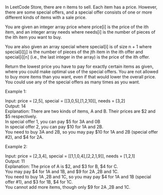 In LeetCode Store, there are n items to sell. Each item has a price. However, there are some special offers, and a special offer consists of one or more different kinds of items with a sale price.

You are given an integer array price where price[i] is the price of the ith item, and an integer array needs where needs[i] is the number of pieces of the ith item you want to buy.

You are also given an array special where special[i] is of size n + 1 where special[i][j] is the number of pieces of the jth item in the ith offer and special[i][n] (i.e., the last integer in the array) is the price of the ith offer.

Return the lowest price you have to pay for exactly certain items as given, where you could make optimal use of the special offers. You are not allowed to buy more items than you want, even if that would lower the overall price. You could use any of the special offers as many times as you want.

Example 1:

Input: price = [2,5], special = [[3,0,5],[1,2,10]], needs = [3,2]\
Output: 14\
Explanation: There are two kinds of items, A and B. Their prices are $2 and $5 respectively. \
In special offer 1, you can pay $5 for 3A and 0B\
In special offer 2, you can pay $10 for 1A and 2B. \
You need to buy 3A and 2B, so you may pay $10 for 1A and 2B (special offer #2), and $4 for 2A.

Example 2:

Input: price = [2,3,4], special = [[1,1,0,4],[2,2,1,9]], needs = [1,2,1]\
Output: 11\
Explanation: The price of A is $2, and $3 for B, $4 for C. \
You may pay $4 for 1A and 1B, and $9 for 2A ,2B and 1C. \
You need to buy 1A ,2B and 1C, so you may pay $4 for 1A and 1B (special offer #1), and $3 for 1B, $4 for 1C. \
You cannot add more items, though only $9 for 2A ,2B and 1C.